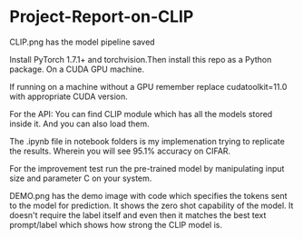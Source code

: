 # Project-Report-on-CLIP

CLIP.png has the model pipeline saved 

Install PyTorch 1.7.1+ and torchvision.Then install this repo as a Python package. On a CUDA GPU machine. 

If running on a machine without a GPU remember replace cudatoolkit=11.0 with appropriate CUDA version.

For the API: You can find CLIP module which has all the models stored inside it. And you can also load them. 

The .ipynb file in notebook folders is my implemenation trying to replicate the results. Wherein you will see 95.1% accuracy on CIFAR. 

For the improvement test run the pre-trained model by manipulating input size and parameter C on your system. 

DEMO.png has the demo image with code which specifies the tokens sent to the model for prediction. It shows the zero shot capability of the model. It doesn't require the label itself and even then it matches the best text prompt/label which shows how strong the CLIP model is. 

